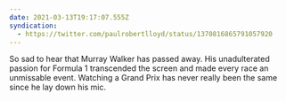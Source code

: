 ```yaml
---
date: 2021-03-13T19:17:07.555Z
syndication:
  - https://twitter.com/paulrobertlloyd/status/1370816865791057920
---
```

So sad to hear that Murray Walker has passed away. His unadulterated passion for Formula 1 transcended the screen and made every race an unmissable event. Watching a Grand Prix has never really been the same since he lay down his mic.
